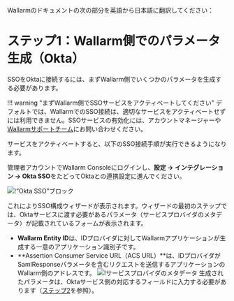 Wallarmのドキュメントの次の部分を英語から日本語に翻訳してください：

[img-okta-sso-provider-wl]:     ../../../../images/admin-guides/configuration-guides/sso/okta/okta-sso-provider-wl.png
[img-sp-metadata]:              ../../../../images/admin-guides/configuration-guides/sso/okta/sp-metadata.png
[doc-setup-idp]:                setup-idp.ja.md

#   ステップ1：Wallarm側でのパラメータ生成（Okta）

SSOをOktaに接続するには、まずWallarm側でいくつかのパラメータを生成する必要があります。

!!! warning "まずWallarm側でSSOサービスをアクティベートしてください"
デフォルトでは、WallarmでのSSO接続は、適切なサービスをアクティベートせずには利用できません。SSOサービスの有効化には、アカウントマネージャーや[Wallarmサポートチーム](mailto:support@wallarm.com)にお問い合わせください。

サービスをアクティベートすると、以下のSSO接続手順が実行できるようになります。

管理者アカウントでWallarm Consoleにログインし、**設定 → インテグレーション → Okta SSO**をたどってOktaとの連携設定に進んでください。

![!“Okta SSO”ブロック][img-okta-sso-provider-wl]

これによりSSO構成ウィザードが表示されます。ウィザードの最初のステップでは、Oktaサービスに渡す必要があるパラメータ（サービスプロバイダのメタデータ）が記載されているフォームが表示されます。
*   **Wallarm Entity ID**は、IDプロバイダに対してWallarmアプリケーションが生成する一意のアプリケーション識別子です。
*   **Assertion Consumer Service URL（ACS URL）**は、IDプロバイダがSamlResponseパラメータを含むリクエストを送信するアプリケーションのWallarm側のアドレスです。
![!サービスプロバイダのメタデータ][img-sp-metadata]
生成されたパラメータは、Oktaサービス側の対応するフィールドに入力する必要があります（[ステップ2][doc-setup-idp]を参照）。